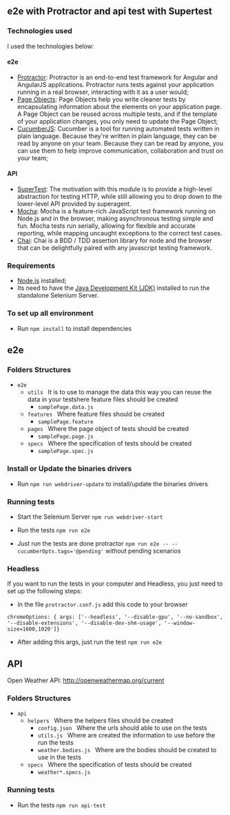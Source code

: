 ## e2e with Protractor and api test with Supertest

### Technologies used

I used the technologies below:

#### e2e

* [Protractor](https://www.protractortest.org/#/): Protractor is an end-to-end test framework for Angular and AngularJS applications. Protractor runs tests against your application running in a real browser, interacting with it as a user would;
* [Page Objects](https://www.protractortest.org/#/page-objects): Page Objects help you write cleaner tests by encapsulating information about the elements on your application page. A Page Object can be reused across multiple tests, and if the template of your application changes, you only need to update the Page Object;
* [CucumberJS](https://github.com/cucumber/cucumber-js): Cucumber is a tool for running automated tests written in plain language. Because they're written in plain language, they can be read by anyone on your team. Because they can be read by anyone, you can use them to help improve communication, collaboration and trust on your team;

#### API

* [SuperTest](https://github.com/visionmedia/supertest): The motivation with this module is to provide a high-level abstraction for testing HTTP, while still allowing you to drop down to the lower-level API provided by superagent.
* [Mocha](https://mochajs.org/): Mocha is a feature-rich JavaScript test framework running on Node.js and in the browser, making asynchronous testing simple and fun. Mocha tests run serially, allowing for flexible and accurate reporting, while mapping uncaught exceptions to the correct test cases.
* [Chai](http://www.chaijs.com/): Chai is a BDD / TDD assertion library for node and the browser that can be delightfully paired with any javascript testing framework.

### Requirements

- [Node.js](https://nodejs.org/en/download/) installed;
- Its need to have the [Java Development Kit (JDK)](https://www.oracle.com/technetwork/java/javase/downloads/index.html) installed to run the standalone Selenium Server.

### To set up all environment

- Run ```npm install``` to install dependencies
## e2e
### Folders Structures

* ```e2e ```
    * ```utils ``` It is to use to manage the data this way you can reuse the data in your testshere feature files should be created
        * ```samplePage.data.js ```
    * ```features ``` Where feature files should be created
        * ```samplePage.feature ```
    * ```pages ``` Where the page object of tests should be created
        * ```samplePage.page.js ```
    * ```specs ``` Where the specification of tests should be created
        * ```samplePage.spec.js ```

### Install or Update the binaries drivers

- Run ```npm run webdriver-update``` to install/update the binaries drivers

### Running tests

- Start the Selenium Server ```npm run webdriver-start```

- Run the tests ```npm run e2e```

- Just run the tests are done protractor ```npm run e2e -- --cucumberOpts.tags='@pending'``` without pending scenarios

### Headless

If you want to run the tests in your computer and Headless, you just need to set up the following steps:

- In the file ```protractor.conf.js``` add this code to your browser

```chromeOptions: { args: ['--headless', '--disable-gpu', '--no-sandbox', '--disable-extensions', '--disable-dev-shm-usage', '--window-size=1600,1020']}```

- After adding this args, just run the test ```npm run e2e```

## API

Open Weather API: http://openweathermap.org/current

### Folders Structures

* ```api ```
    * ```helpers ``` Where the helpers files should be created
        * ```config.json ``` Where the urls should able to use on the tests
        * ```utils.js ``` Where are created the information to use before the run the tests
        * ```weather.bodies.js ``` Where are the bodies should be created to use in the tests
    * ```specs ``` Where the specification of tests should be created
        * ```weather*.specs.js ```

### Running tests

- Run the tests ```npm run api-test```